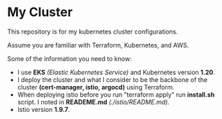 # My Cluster 
This repository is for my kubernetes cluster configurations.

Assume you are familiar with Terraform, Kubernetes, and AWS.

Some of the information you need to know:
- I use **EKS** *(Elastic Kubernetes Service)* and Kubernetes version **1.20**.
- I deploy the cluster and what I consider to be the backbone of the cluster **(cert-manager, istio, argocd)** using Terraform.
- When deploying istio before you run "terraform apply" run **install.sh** script. I noted in **READEME.md** *(./istio/README.md)*.
- Istio version **1.9.7**.